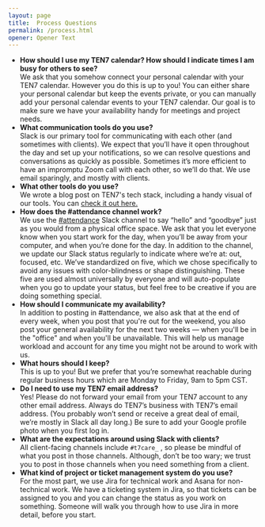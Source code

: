 ```yaml
---
layout: page
title:  Process Questions
permalink: /process.html
opener: Opener Text
---
```


- **How should I use my TEN7 calendar? How should I indicate times I am busy for others to see?**  
We ask that you somehow connect your personal calendar with your TEN7 calendar. However you do this is up to you! You can either share your personal calendar but keep the events private, or you can manually add your personal calendar events to your TEN7 calendar. Our goal is to make sure we have your availability handy for meetings and project needs.
- **What communication tools do you use?**  
Slack is our primary tool for communicating with each other (and sometimes with clients). We expect that you’ll have it open throughout the day and set up your notifications, so we can resolve questions and conversations as quickly as possible. Sometimes it’s more efficient to have an impromptu Zoom call with each other, so we’ll do that.  We use email sparingly, and mostly with clients.
- **What other tools do you use?**  
We wrote a blog post on TEN7's tech stack, including a handy visual of our tools. You can [check it out here.](https://ten7.com/blog/post/ten7s-tech-stack)
- **How does the #attendance channel work?**  
We use the [#attendance](https://ten7.slack.com/archives/C1LKZENTF) Slack channel to say “hello” and “goodbye” just as you would from a physical office space. We ask that you let everyone know when you start work for the day, when you’ll be away from your computer, and when you’re done for the day. In addition to the channel, we update our Slack status regularly to indicate where we’re at: out, focused, etc. We’ve standardized on five, which we chose specifically to avoid any issues with color-blindness or shape distinguishing. These five are used almost universally by everyone and will auto-populate when you go to update your status, but feel free to be creative if you are doing something special.
- **How should I communicate my availability?**  
In addition to posting in #attendance, we also ask that at the end of every week, when you post that you're out for the weekend, you also post your general availability for the next two weeks — when you'll be in the "office" and when you'll be unavailable. This will help us manage workload and account for any time you might not be around to work with us.
- **What hours should I keep?**  
This is up to you! But we prefer that you’re somewhat reachable during regular business hours which are Monday to Friday, 9am to 5pm CST. 
- **Do I need to use my TEN7 email address?**  
Yes! Please do not forward your email from your TEN7 account to any other email address. Always do TEN7’s business with TEN7’s email address. (You probably won’t send or receive a great deal of email, we’re mostly in Slack all day long.) Be sure to add your Google profile photo when you first log in.
- **What are the expectations around using Slack with clients?**  
All client-facing channels include `#t7care_` , so please be mindful of what you post in those channels. Although, don’t be too wary; we trust you to post in those channels when you need something from a client. 
- **What kind of project or ticket management system do you use?**  
For the most part, we use Jira for technical work and Asana for non-technical work. We have a ticketing system in Jira, so that tickets can be assigned to you and you can change the status as you work on something. Someone will walk you through how to use Jira in more detail, before you start. 
